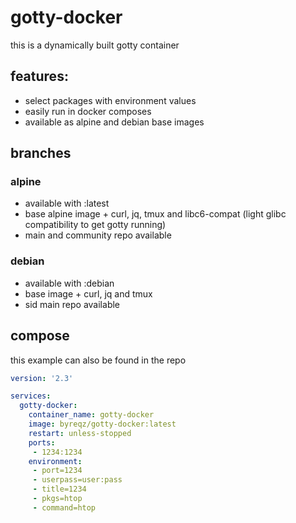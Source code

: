 # gotty-docker

this is a dynamically built gotty container

## features:
- select packages with environment values
- easily run in docker composes
- available as alpine and debian base images

## branches
### alpine
- available with :latest
- base alpine image + curl, jq, tmux and libc6-compat (light glibc compatibility to get gotty running)
- main and community repo available

### debian
- available with :debian
- base image + curl, jq and tmux
- sid main repo available

## compose
this example can also be found in the repo

```yaml
version: '2.3'

services:
  gotty-docker:
    container_name: gotty-docker
    image: byreqz/gotty-docker:latest
    restart: unless-stopped
    ports:
     - 1234:1234
    environment:
     - port=1234
     - userpass=user:pass
     - title=1234
     - pkgs=htop
     - command=htop
```
